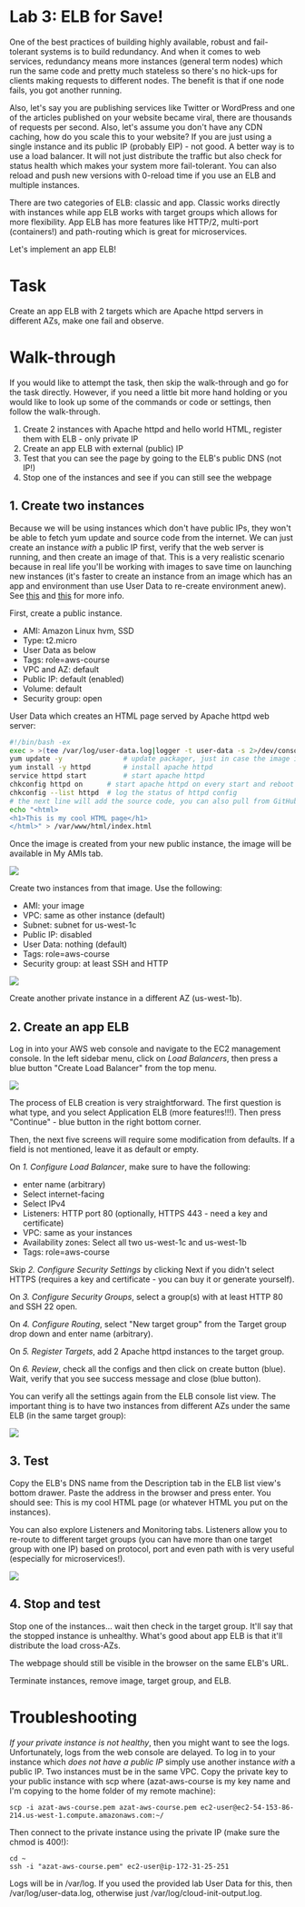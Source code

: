 # Lab 3: ELB for Save!

One of the best practices of building highly available, robust and fail-tolerant systems is to build redundancy. And when it comes to web services, redundancy means more instances (general term nodes) which run the same code and pretty much stateless so there's no hick-ups for clients making requests to different nodes. The benefit is that if one node fails, you got another running.

Also, let's say you are publishing services like Twitter or WordPress and one of the articles published on your website became viral, there are thousands of requests per second. Also, let's assume you don't have any CDN caching, how do you scale this to your website? If you are just using a single instance and its public IP (probably EIP) - not good. A better way is to use a load balancer. It will not just distribute the traffic but also check for status health which makes your system more fail-tolerant. You can also reload and push new versions with 0-reload time if you use an ELB and multiple instances.

There are two categories of ELB: classic and app. Classic works directly with instances while app ELB works with target groups which allows for more flexibility. App ELB has more features like HTTP/2, multi-port (containers!) and path-routing which is great for microservices.

Let's implement an app ELB!

# Task

Create an app ELB with 2 targets which are Apache httpd servers in different AZs, make one fail and observe.


# Walk-through

If you would like to attempt the task, then skip the walk-through and go for the task directly. However, if you need a little bit more hand holding or you would like to look up some of the commands or code or settings, then follow the walk-through.

1. Create 2 instances with Apache httpd and hello world HTML, register them with ELB - only private IP
1. Create an app ELB with external (public) IP
1. Test that you can see the page by going to the ELB's public DNS (not IP!)
1. Stop one of the instances and see if you can still see the webpage

## 1. Create two instances

Because we will be using instances which don't have public IPs, they won't be able to fetch yum update and source code from the internet. We can just create an instance *with* a public IP first, verify that the web server is running, and then create an image of that. This is a very realistic scenario because in real life you'll be working with images to save time on launching new instances (it's faster to create an instance from an image which has an app and environment than use User Data to re-create environment anew). See [this](http://serverfault.com/questions/600987/allowing-a-private-subnet-ec2-access-to-the-internet-amazon-aws) and [this](http://serverfault.com/questions/628559/ec2-instances-in-vpc-and-access-to-the-internet) for more info.

First, create a public instance.

* AMI: Amazon Linux hvm, SSD
* Type: t2.micro
* User Data as below
* Tags: role=aws-course
* VPC and AZ: default
* Public IP: default (enabled)
* Volume: default
* Security group: open

User Data which creates an HTML page served by Apache httpd web server:

```sh
#!/bin/bash -ex
exec > >(tee /var/log/user-data.log|logger -t user-data -s 2>/dev/console) 2>&1  # get just user data logs
yum update -y				# update packager, just in case the image is outdate
yum install -y httpd 		# install apache httpd
service httpd start 		# start apache httpd
chkconfig httpd on  	# start apache httpd on every start and reboot
chkconfig --list httpd	# log the status of httpd config
# the next line will add the source code, you can also pull from GitHub, or S3
echo "<html>
<h1>This is my cool HTML page</h1>
</html>" > /var/www/html/index.html
```

Once the image is created from your new public instance, the image will be available in My AMIs tab.

![](../images/elb-my-image.png)

Create two instances from that image. Use the following:

* AMI: your image
* VPC: same as other instance (default)
* Subnet: subnet for us-west-1c
* Public IP: disabled
* User Data: nothing (default)
* Tags: role=aws-course
* Security group: at least SSH and HTTP

![](../images/elb-instance-1.png)

Create another private instance in a different AZ (us-west-1b).


## 2. Create an app ELB

Log in into your AWS web console and navigate to the EC2 management console. In the left sidebar menu, click on *Load Balancers*, then press a blue button "Create Load Balancer" from the top menu.

![](../images/ec2-elb.png)

The process of ELB creation is very straightforward. The first question is what type, and you select Application ELB (more features!!!). Then press "Continue" - blue button in the right bottom corner.

Then, the next five screens will require some modification from defaults. If a field is not mentioned, leave it as default or empty.

On *1. Configure Load Balancer*, make sure to have the following:

* enter name (arbitrary)
* Select internet-facing
* Select IPv4
* Listeners: HTTP port 80 (optionally, HTTPS 443 - need a key and certificate)
* VPC: same as your instances
* Availability zones: Select all two us-west-1c and us-west-1b
* Tags: role=aws-course


Skip *2. Configure Security Settings* by clicking Next if you didn't select HTTPS (requires a key and certificate - you can buy it or generate yourself).

On *3. Configure Security Groups*, select a group(s) with at least HTTP 80 and SSH 22 open.

On *4. Configure Routing*,  select "New target group" from the Target group drop down and enter name (arbitrary).

On *5. Register Targets*, add 2 Apache httpd instances to the target group.

On *6. Review*, check all the configs and then click on create button (blue). Wait, verify that you see success message and close (blue button).

You can verify all the settings again from the ELB console list view. The important thing is to have two instances from different AZs under the same ELB (in the same target group):

![](../images/target-gp.png)

## 3. Test

Copy the ELB's DNS name from the Description tab in the ELB list view's bottom drawer. Paste the address in the browser and press enter. You should see: This is my cool HTML page (or whatever HTML you put on the instances).

You can also explore Listeners and Monitoring tabs. Listeners allow you to re-route to different target groups (you can have more than one target group with one IP) based on protocol, port and even path with is very useful (especially for microservices!).

![](../images/elb-listener.png)

## 4. Stop and test

Stop one of the instances... wait then check in the target group. It'll say that the stopped instance is unhealthy. What's good about app ELB is that it'll distribute the load cross-AZs.

The webpage should still be visible in the browser on the same ELB's URL.

Terminate instances, remove image, target group, and ELB.


# Troubleshooting

*If your private instance is not healthy*, then you might want to see the logs. Unfortunately, logs from the web console are delayed. To log in to your instance which *does not have a public IP* simply use another instance *with* a public IP. Two instances must be in the same VPC. Copy the private key to your public instance with scp where (azat-aws-course is my key name and I'm copying to the home folder of my remote machine):

```
scp -i azat-aws-course.pem azat-aws-course.pem ec2-user@ec2-54-153-86-214.us-west-1.compute.amazonaws.com:~/
```


Then connect to the private instance using the private IP (make sure the chmod is 400!):

```
cd ~
ssh -i "azat-aws-course.pem" ec2-user@ip-172-31-25-251
```

Logs will be in /var/log. If you used the provided lab User Data for this, then /var/log/user-data.log, otherwise just /var/log/cloud-init-output.log.
